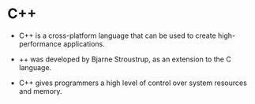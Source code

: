 # C++
- C++ is a cross-platform language that can be used to create high-performance applications.

- ++ was developed by Bjarne Stroustrup, as an extension to the C language.

- C++ gives programmers a high level of control over system resources and memory.